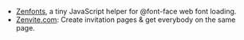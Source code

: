 - [Zenfonts](https://github.com/zengabor/zenfonts), a tiny JavaScript helper for @font-face web font loading.
- [Zenvite.com](http://zenvite.com/): Create invitation pages & get everybody on the same page.
